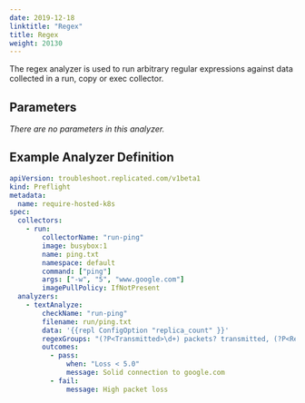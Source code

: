 ```yaml
---
date: 2019-12-18
linktitle: "Regex"
title: Regex
weight: 20130
---
```


The regex analyzer is used to run arbitrary regular expressions against data collected in a run, copy or exec collector.

## Parameters

*There are no parameters in this analyzer.*

## Example Analyzer Definition

```yaml
apiVersion: troubleshoot.replicated.com/v1beta1
kind: Preflight
metadata:
  name: require-hosted-k8s
spec:
  collectors:
    - run:
        collectorName: "run-ping"
        image: busybox:1
        name: ping.txt
        namespace: default
        command: ["ping"]
        args: ["-w", "5", "www.google.com"]
        imagePullPolicy: IfNotPresent
  analyzers:
    - textAnalyze:
        checkName: "run-ping"
        filename: run/ping.txt
        data: '{{repl ConfigOption "replica_count" }}'
        regexGroups: "(?P<Transmitted>\d+) packets? transmitted, (?P<Received>\d+) packets? received, (?P<Loss>\d+\.\d+)% packet loss"
        outcomes:
          - pass:
              when: "Loss < 5.0"
              message: Solid connection to google.com
          - fail:
              message: High packet loss
```
